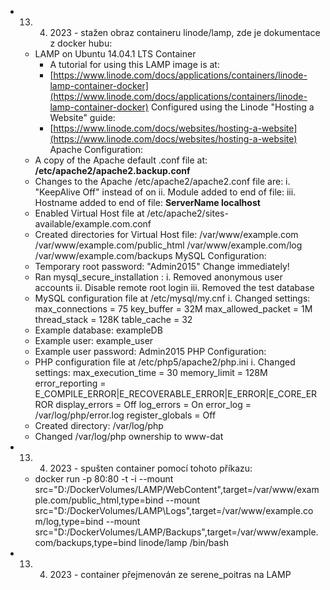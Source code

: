 - 13. 4. 2023 - stažen obraz containeru linode/lamp, zde je dokumentace z docker hubu:
	- LAMP on Ubuntu 14.04.1 LTS Container
		- A tutorial for using this LAMP image is at:
		-   [https://www.linode.com/docs/applications/containers/linode-lamp-container-docker](https://www.linode.com/docs/applications/containers/linode-lamp-container-docker)
		Configured using the Linode "Hosting a Website" guide:
		-   [https://www.linode.com/docs/websites/hosting-a-website](https://www.linode.com/docs/websites/hosting-a-website)
	Apache Configuration:
	-   A copy of the Apache default .conf file at: **/etc/apache2/apache2.backup.conf**
	-   Changes to the Apache /etc/apache2/apache2.conf file are:
	    i. "KeepAlive Off" instead of on
	    ii. Module added to end of file:
	    iii. Hostname added to end of file: **ServerName localhost**
	-   Enabled Virtual Host file at /etc/apache2/sites-available/example.com.conf
	-   Created directories for Virtual Host file:
	    /var/www/example.com /var/www/example.com/public_html /var/www/example.com/log /var/www/example.com/backups
	MySQL Configuration:
	-   Temporary root password: "Admin2015" Change immediately!
	-   Ran mysql_secure_installation : i. Removed anonymous user accounts ii. Disable remote root login iii. Removed the test database
	-   MySQL configuration file at /etc/mysql/my.cnf i. Changed settings: max_connections = 75 key_buffer = 32M max_allowed_packet = 1M thread_stack = 128K table_cache = 32
	-   Example database: exampleDB
	-   Example user: example_user
	-   Example user password: Admin2015
	PHP Configuration:
	-   PHP configuration file at /etc/php5/apache2/php.ini
	    i. Changed settings: max_execution_time = 30 memory_limit = 128M error_reporting = E_COMPILE_ERROR|E_RECOVERABLE_ERROR|E_ERROR|E_CORE_ERROR display_errors = Off log_errors = On error_log = /var/log/php/error.log register_globals = Off
	-   Created directory: /var/log/php
	-   Changed /var/log/php ownership to www-dat
- 13. 4. 2023 - spušten container pomocí tohoto příkazu:
	- docker run -p 80:80 -t -i --mount src="D:/DockerVolumes/LAMP/WebContent",target=/var/www/example.com/public_html,type=bind --mount src="D:/DockerVolumes/LAMP\Logs",target=/var/www/example.com/log,type=bind --mount src="D:/DockerVolumes/LAMP/Backups",target=/var/www/example.com/backups,type=bind linode/lamp /bin/bash
- 13. 4. 2023 - container přejmenován ze serene_poitras na LAMP